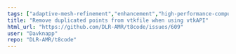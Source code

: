```yaml
---
tags: ["adaptive-mesh-refinement","enhancement","high-performance-computing","hpc","mesh","modeling","mpi","parallel","parallel-computing","simulation"]
title: "Remove duplicated points from vtkfile when using vtkAPI"
html_url: "https://github.com/DLR-AMR/t8code/issues/609"
user: "Davknapp"
repo: "DLR-AMR/t8code"
---
```


